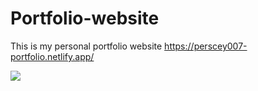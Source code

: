 # Portfolio-website
This is my personal portfolio website
https://perscey007-portfolio.netlify.app/


<img src="https://github.com/perscey007/Portfolio-website/blob/main/a21ae08e-8160-496b-bee0-e668185ef72e.png">

